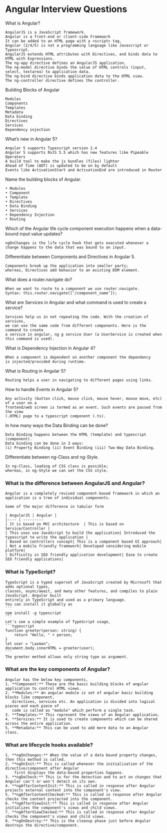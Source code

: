 # Angular Interview Questions

What is Angular?
```
AngularJS is a JavaScript framework. 
Angular is a front-end or client-side Framework
It can be added to an HTML page with a <script> tag.
Angular (2/4/5) is not a programming language like Javascript or Typescript.
AngularJS extends HTML attributes with Directives, and binds data to HTML with Expressions.
The ng-app directive defines an AngularJS application.
The ng-model directive binds the value of HTML controls (input, select, textarea) to application data.
The ng-bind directive binds application data to the HTML view.
The ng-controller directive defines the controller.
```

Building Blocks of Angular
```
Modules
Components
Templates
Metadata
Data binding
Directives
Services
Dependency injection
```

What’s new in Angular 5?
```
Angular 5 supports Typescript version 2.4
Angular 5 supports RxJS 5.5 which has new features like Pipeable Operators
A build tool to make the js bundles (files) lighter
Ahead of Time (AOT) is updated to be on by default
Events like ActivationStart and ActivationEnd are introduced in Router
```

Name the building blocks of Angular.
```
• Modules
• Component
• Template
• Directives
• Data Binding
• Services
• Dependency Injection
• Routing
```

Which of the Angular life cycle component execution happens when a data-bound input value updates?
```
ngOnChanges is the life cycle hook that gets executed whenever a change happens to the data that was bound to an input. 
```

Differentiate between Components and Directives in Angular 5.
```
Components break up the application into smaller parts; 
whereas, Directives add behavior to an existing DOM element. 
```

What does a router.navigate do?
```
When we want to route to a component we use router.navigate.  
Syntax: this.router.navigate([‘/component_name’]); 
```

What are Services in Angular and what command is used to create a service?
```
Services help us in not repeating the code. With the creation of services, 
we can use the same code from different components. Here is the command to create 
a service in angular, ng g service User (a UserService is created when this command is used). 
```

What is Dependency Injection in Angular 4?
```
When a component is dependent on another component the dependency 
is injected/provided during runtime. 
```

What is Routing in Angular 5?
```
Routing helps a user in navigating to different pages using links. 
```

How to handle Events in Angular 5?
```
Any activity (button click, mouse click, mouse hover, mouse move, etc) of a user on a 
frontend/web screen is termed as an event. Such events are passed from the view 
(.HTML) page to a typescript component (.ts). 
```

In how many ways the Data Binding can be done?
```
Data Binding happens between the HTML (template) and typescript (component). 
Data binding can be done in 3 ways:
(i) Property Binding (ii) Event Binding (iii) Two-Way Data Binding. 
```

Differentiate between ng-Class and ng-Style.
```
In ng-Class, loading of CSS class is possible; 
whereas, in ng-Style we can set the CSS style. 
```

### What is the difference between AngularJS and Angular?
    Angular is a completely revived component-based framework in which an application is a tree of individual components.

    Some of the major difference in tabular form

    | AngularJS | Angular |
    |---- | ---------
    | It is based on MVC architecture  | This is based on Service/Controller |
    | This uses use JavaScript to build the application| Introduced the typescript to write the application |
    | Based on controllers concept| This is a component based UI approach|
    | Not a mobile friendly framework| Developed considering mobile platform|
    | Difficulty in SEO friendly application development| Ease to create SEO friendly applications|
	
	
### What is TypeScript?
    TypeScript is a typed superset of JavaScript created by Microsoft that adds optional types, 
	classes, async/await, and many other features, and compiles to plain JavaScript. Angular built 
	entirely in TypeScript and used as a primary language.
    You can install it globally as
    ```
    npm install -g typescript
    ```
    Let's see a simple example of TypeScript usage,
    ```typescript
    function greeter(person: string) {
        return "Hello, " + person;
    }
    let user = "Laxman";
    document.body.innerHTML = greeter(user);
    ```
    The greeter method allows only string type as argument.
	
### What are the key components of Angular?
    Angular has the below key components,
    1. **Component:** These are the basic building blocks of angular application to control HTML views.
    2. **Modules:** An angular module is set of angular basic building blocks like component, 
	   directives, services etc. An application is divided into logical pieces and each piece of 
	   code is called as "module" which perform a single task.
    3. **Templates:** This represent the views of an Angular application.
    4. **Services:** It is used to create components which can be shared across the entire application.
    5. **Metadata:** This can be used to add more data to an Angular class.
	
### What are lifecycle hooks available?
    1. **ngOnChanges:** When the value of a data bound property changes, then this method is called.
    2. **ngOnInit:** This is called whenever the initialization of the directive/component after Angular 
		first displays the data-bound properties happens.
    3. **ngDoCheck:** This is for the detection and to act on changes that Angular can't or won't detect on its own.
    4. **ngAfterContentInit:** This is called in response after Angular projects external content into the component's view.
    5. **ngAfterContentChecked:** This is called in response after Angular checks the content projected into the component.
    6. **ngAfterViewInit:** This is called in response after Angular initializes the component's views and child views.
    7. **ngAfterViewChecked:** This is called in response after Angular checks the component's views and child views.
    8. **ngOnDestroy:** This is the cleanup phase just before Angular destroys the directive/component.